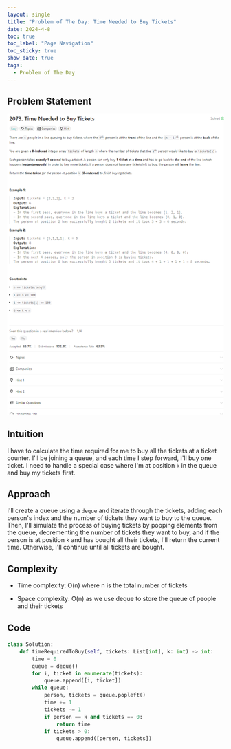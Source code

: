 ```yaml
---
layout: single
title: "Problem of The Day: Time Needed to Buy Tickets"
date: 2024-4-8
toc: true
toc_label: "Page Navigation"
toc_sticky: true
show_date: true
tags:
  - Problem of The Day
---
```


## Problem Statement

![problem-2073](/assets/images/2024-04-08_18-22-14-problem-2073.png)

## Intuition

I have to calculate the time required for me to buy all the tickets at a ticket counter. I'll be joining a queue, and each time I step forward, I'll buy one ticket. I need to handle a special case where I'm at position `k` in the queue and buy my tickets first.

## Approach

I'll create a queue using a `deque` and iterate through the tickets, adding each person's index and the number of tickets they want to buy to the queue. Then, I'll simulate the process of buying tickets by popping elements from the queue, decrementing the number of tickets they want to buy, and if the person is at position `k` and has bought all their tickets, I'll return the current time. Otherwise, I'll continue until all tickets are bought.

## Complexity

- Time complexity:
  O(n) where n is the total number of tickets

- Space complexity:
  O(n) as we use deque to store the queue of people and their tickets

## Code

```python
class Solution:
    def timeRequiredToBuy(self, tickets: List[int], k: int) -> int:
        time = 0
        queue = deque()
        for i, ticket in enumerate(tickets):
            queue.append([i, ticket])
        while queue:
            person, tickets = queue.popleft()
            time += 1
            tickets -= 1
            if person == k and tickets == 0:
                return time
            if tickets > 0:
                queue.append([person, tickets])

```
